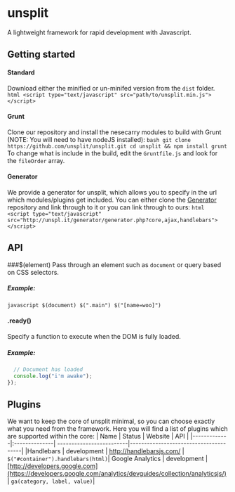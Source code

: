 # unsplit
A lightweight framework for rapid development with Javascript.
## Getting started
#### Standard
Download either the minified or un-minifed version from the ```dist``` folder. ```html <script type="text/javascript" src="path/to/unsplit.min.js"></script> ```
#### Grunt
Clone our repository and install the nesecarry modules to build with Grunt (NOTE: You will need to have nodeJS installed): ```bash git clone 
https://github.com/unsplit/unsplit.git cd unsplit && npm install grunt ``` To change what is include in the build, edit the ```Gruntfile.js``` and look for the 
```fileOrder``` array.
#### Generator
We provide a generator for unsplit, which allows you to specify in the url which modules/plugins get included. You can either clone the 
[Generator](http://github.com/unsplit/generator) repository and link through to it or you can link through to ours: ```html <script type="text/javascript" 
src="http://unspl.it/generator/generator.php?core,ajax,handlebars"></script> ```
## API
###$(element)
Pass through an element such as ```document``` or query based on CSS selectors.
##### Example:
```javascript $(document) $(".main") $("[name=woo]") ```
#### .ready()
Specify a function to execute when the DOM is fully loaded.
##### Example:
```javascript $(document).ready(function(){
  // Document has loaded
  console.log("i'm awake");
});
```
## Plugins
We want to keep the core of unsplit minimal, so you can choose exactly what you need from the framework. Here you will find a list of plugins which are 
supported within the core:
| Name | Status | Website | API |
|-------------|:--------------| -------------------------|---------------------------------------|
|Handlebars | development | http://handlebarsjs.com/ | ```$("#container").handlebars(html)```|
Google Analytics | development | [http://developers.google.com](https://developers.google.com/analytics/devguides/collection/analyticsjs/) | ```ga(category, label, value)```|
